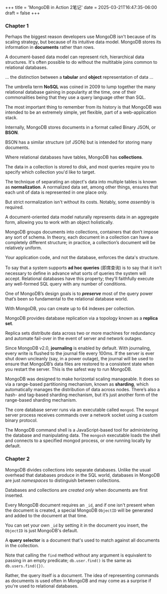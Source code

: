 +++
title = 'MongoDB in Action 2笔记'
date = 2025-03-21T16:47:35-06:00
draft = false
+++

### Chapter 1

Perhaps the biggest reason developers use MongoDB isn't because of its scaling strategy, but because of its intuitive
data model. MongoDB stores its information in **documents** rather than rows.

A document-based data model can represent rich, hierarchical data structures. It's often possible to do without the 
multitable joins common to relational databases.

... the distinction between a **tabular** and **object** representation of data ...

The umbrella term **NoSQL** was coined in 2009 to lump together the many relational database gaining in popularity at the 
time, one of their commonalities being that they use a query language other than SQL.

The most important thing to remember from its history is that MongoDB was intended to be an extremely simple, yet
flexible, part of a web-application stack.

Internally, MongoDB stores documents in a format called Binary JSON, or **BSON**. 

BSON has a similar structure (of JSON) but is intended for storing many documents.

Where relational databases have tables, MongoDB has **collections**.

The data in a collection is stored to disk, and most queries require you to specify which collection you'd like to
target.

The technique of separating an object's data into multiple tables is known as **normalization**. A normalized data set,
among other things, ensures that each unit of data is represented in one place only.

But strict normalization isn't without its costs. Notably, some _assembly_ is required.

A document-oriented data model naturally represents data in an aggregate form, allowing you to work with an object
holistically.

MongoDB groups documents into collections, containers that don’t impose any sort of schema. In theory, each document in 
a collection can have a completely different structure; in practice, a collection’s document will be relatively uniform.

Your application code, and not the database, enforces the data's structure.

To say that a system supports **ad hoc queries** (即席查询) is to say that it isn’t necessary to define in advance what sorts of 
queries the system will accept. Relational databases have this property; they’ll faithfully execute any well-formed SQL 
query with any number of conditions.

One of MongoDB’s design goals is to **_preserve_** most of the query power that’s been so fundamental to the relational 
database world.

With MongoDB, you can create up to 64 indexes per collection.

MongoDB provides database replication via a topology known as a **replica set**.

Replica sets distribute data across two or more machines for redundancy and automate fail-over in the event of server 
and network outages.

Since MongoDB v2.0, **journaling** is enabled by default. With journaling, every write is flushed to the journal file every
100ms. If the server is ever shut down uncleanly (say, in a power outage), the journal will be used to ensure that 
MongoDB’s data files are restored to a consistent state when you restart the server. This is the safest way to run 
MongoDB.

MongoDB was designed to make horizontal scaling manageable. It does so via a range-based partitioning mechanism, known 
as **sharding**, which automatically manages the distribution of data across nodes. There’s also a hash- and tag-based 
sharding mechanism, but it’s just another form of the range-based sharding mechanism.

The core database server runs via an executable called `mongod`. The `mongod` server process receives commands over a 
network socket using a custom binary protocol.

The MongoDB command shell is a JavaScript-based tool for administering the database and manipulating data. The `mongosh` 
executable loads the shell and connects to a specified mongod process, or one running locally by default. 


### Chapter 2
MongoDB divides collections into separate databases. Unlike the usual overhead that databases produce in the SQL world, 
databases in MongoDB are just _namespaces_ to distinguish between collections.

Databases and collections are _created only_ when documents are first inserted.

Every MongoDB document requires an `_id`, and if one isn't present when the document is created, a special MongoDB
`ObjectID` will be generated and added to the document at that time.

You can set your own `_id` by setting it in the document you insert, the `ObjectID` is just MongoDB's default.

A **query selector** is a document that's used to match against all documents in the collection.

Note that calling the `find` method without any argument is equivalent to passing in an empty predicate; `db.user.find()` 
is the same as `db.users.find({})`.

Rather, the query itself is a document. The idea of representing commands as documents is used often in MongoDB and may
come as a surprise if you're used to relational databases.
